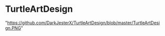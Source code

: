# TurtleArtDesign
<img src> "https://github.com/DarkJesterX/TurtleArtDesign/blob/master/TurtleArtDesign.PNG"

